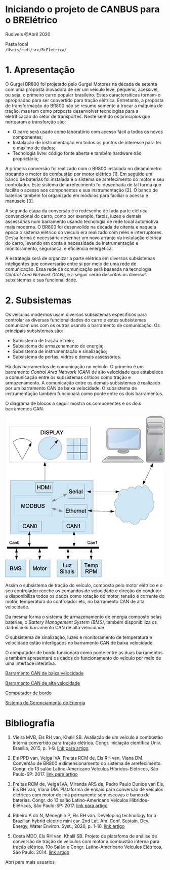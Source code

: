 # Iniciando o projeto de CANBUS para o BRElétrico
Rudivels @Abril 2020

Pasta local  
`/Users/rudi/src/BrEletrica/`



# 1. Apresentação 
O Gurgel BR800 foi projetado pelo Gurgel Motores na década de setenta com uma proposta inovadora de ser um veículo leve, pequeno, acessível, ou seja, o primeiro carro popular brasileiro. Estes caractersíticas tornam-o apropriadao para ser convertido para tração elétrica. Entretanto, a proposta de transformação do BR800 não se resumo somente a trocar a máquina de tração, mas tem como proposta desenvolver tecnologias para a eletrificação do setor de transportes. Neste sentido os princípios que nortearam a transforção são:

- O carro será usado como laboratório com acesso fácil a todos os novos componentes;
- Instalação de instrumentação em todos os pontos de interesse para ter o máximo de dados;
- Tecnologia livre: código fonte aberta e também hardware não proprietário;

A primeira conversão foi realizado com o BR800 instalada no dinamômetro trocando o motor de combustão por motor elétrico [1]. Em seguido um banco de baterias foi instalada e o sistema de arrefecimento do motor e seu controlador. Este sistema de arrefecimento foi desenhada de tal forma que facilite o acesso aos componentes e sua instrumentação [2]. O banco de baterias também foi organizado em módulos para faciliar o acesso e manuseio [3]. 

A segunda etapa da conversão é o redesenho de toda parte elétrica convencional do carro, como por exemplo, farois, luzes e demais assessórias num barramento usando tecnologia de rede local automotiva mais moderna. O BR800 foi desenvolido na década de oitenta e naquela época o sistema elétrico do veículo era realizado com relés e interruptores. Dessa forma é necessária desenhar um novo arranjo da instalação elétrica do carro, levando em conta a necessidade de instrumentação e monitoramento, segurança, e eficiência energética. 

A estratégia será de organizar a parte elétrica em diversos subsistemas inteligentes que conversarão entre si por meio de uma rede de comunicação. Essa rede de comunicação será baseada na tecnologia *Control Area Network (CAN)*, e a seguir serão descritos os diversos subsistemas e sua funcionalidade. 

# 2. Subsistemas

Os veículos modernos usam diversos subsistemas específicos para controlar as diversas funcionalidades do carro e estes subsistemas comunicam uns com os outros usando o barramento de comunicação. Os principais subsistemas são:

- Subsistema de tração e freio;
- Subsistema de armazenamento de energia;
- Subsistema de instrumentação e sinalização;
- Subsistema de portas, vidros e demais assessórios.

Há dois barramentos de comunicação no veículo. O primeiro é um barramento *Control Area Network (CAN)* de alto velocidade que estabelece a comunicação entre os subsistemas críticos como tração e armazenamento. A comunicação entre os demais subsistemas é realizado por um barramento CAN de baixa velocidade. O subsistema de instrumentação também funcionará como ponte entre os dois barramentos.

O diagrama de blocos a seguir mostra os componentes e os dois barramentos CAN.

![Diagrama](https://github.com/rudivels/BrEletrica/blob/master/Diagrama_blocos_BBB_Modbus_CAN.jpg)


Assim o subsistema de tração do veículo, composto pelo motor elétrico e o seu controlador recebe os comandos de velocidade e direção do condutor e disponibiliza todos os dados como rotação do motor, tensão e corrente do motor, temperatura do controlador etc, no barramento CAN de alta velocidade.

Da mesma forma o sistema de armazenamento de energia composto pelas baterias, o *Battery Management System (BMS)*, também disponibiliza os dados pelo barramento CAN de alta velocidade. 

O subsistema de sinalização, luzes e monitoramento de temperatura e velocidade estão interligados no barramento CAN de baixa velocidade.

O computador de bordo funcionará como ponte entre as duas barramentos e também apresentará os dados do funcionamento do veículo por meio de uma interface interativa.


[Barramento CAN de baixa velocidade](./Modulos_arduino_can/MOD_ARDUINO_README.md)

[Barramento CAN de alta velocidade](./Barramento_Alta_Can/Barramento_Alta_README.md)

[Computador de bordo](./Beagleboard_can/BBB_CAN_README.md)

[Sistema de Gerenciamento de Energia](./rasp_can/RASP_CAN_README.md)

# Bibliografia
 

1) Vieira MVB, Els RH van, Khalil SB. Avaliação de um veículo a combustão interna convertido para tração elétrica. Congr. iniciação científica Univ. Brasília, 2015, p. 1–9. 
[link para artigo](http://fga.unb.br/rudi.van/galeria/artigo-marcus-vieira-pibic-relatorio-final-envio-2015-08-08-00.pdf). 

2) Els PPD van, Veiga IVA, Freitas RCM de, Els RH van, Viana DM. Conversão de BR800 e dimensionamento do sistema de arrefecimento. Congr. do 13 salão Latino-Americano Veículos Híbridos-Elétricos, São Paulo-SP: 2017.
[link para artigo](http://fga.unb.br/rudi.van/galeria/pedro-paulo-dunice-van-els.pdf)

3) Freitas RCM de, Veiga IVA, Miranda ARS de, Pedro Paulo Dunice van Els, Els RH van, Viana DM. Plataforma de ensaio para conversão de veículos elétricos com motor de imã permanente sem escovas e banco de baterias. Congr. do 13 salão Latino-Americano Veículos Híbridos-Elétricos, São Paulo-SP: 2017.
[link para artigo](http://fga.unb.br/rudi.van/galeria/renata-cunha-moraes-freitas2.pdf)

4) Ribeiro A do N, Meneghin P, Els RH van. Developing technology for a Brazilian hybrid electric mini car. 2nd Lat. Am. Conf. Sustain. Dev. Energy, Water Environ. Syst., 2020, p. 1–10. 
[link artigo](http://fga.unb.br/rudi.van/galeria/arrigo-alex-lasdewes20-fp-161.pdf)

5) Costa MDO, Els RH van, Khalil SB. Projeto de platafoma de análise de conversão de tração de veículos com motor a combustão interna para tração elétrica. 10o Salão e Congr. Latino-Americano Veículos Elétricos, São Paulo: 2014.
[link artigo](http://fga.unb.br/rudi.van/galeria/costa-els-projeto-de-plataforma-de-veiculo-eletrico.pdf)

Abri para mais usuarios
